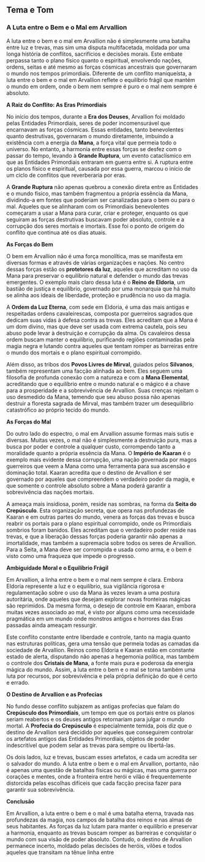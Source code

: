 ## Tema e Tom

### A Luta entre o Bem e o Mal em Arvallion

A luta entre o bem e o mal em Arvallion não é simplesmente uma batalha entre luz e trevas, mas sim uma disputa multifacetada, moldada por uma longa história de conflitos, sacrifícios e decisões morais. Este embate perpassa tanto o plano físico quanto o espiritual, envolvendo nações, ordens, seitas e até mesmo as forças cósmicas ancestrais que governaram o mundo nos tempos primordiais. Diferente de um conflito maniqueísta, a luta entre o bem e o mal em Arvallion reflete o equilíbrio frágil que mantém o mundo em ordem, onde o bem nem sempre é puro e o mal nem sempre é absoluto.

**A Raiz do Conflito: As Eras Primordiais**

No início dos tempos, durante a **Era dos Deuses**, Arvallion foi moldado pelas Entidades Primordiais, seres de poder incomensurável que encarnavam as forças cósmicas. Essas entidades, tanto benevolentes quanto destrutivas, governaram o mundo diretamente, imbuindo a existência com a energia da **Mana**, a força vital que permeia todo o universo. No entanto, a harmonia entre essas forças se desfez com o passar do tempo, levando à **Grande Ruptura**, um evento cataclísmico em que as Entidades Primordiais entraram em guerra entre si. A ruptura entre os planos físico e espiritual, causada por essa guerra, marcou o início de um ciclo de conflitos que reverberaria por eras.

A **Grande Ruptura** não apenas quebrou a conexão direta entre as Entidades e o mundo físico, mas também fragmentou a própria essência da Mana, dividindo-a em fontes que poderiam ser canalizadas para o bem ou para o mal. Aqueles que se alinharam com os Primordiais benevolentes começaram a usar a Mana para curar, criar e proteger, enquanto os que seguiram as forças destrutivas buscavam poder absoluto, controle e a corrupção dos seres mortais e imortais. Esse foi o ponto de origem do conflito que continua até os dias atuais.

**As Forças do Bem**

O bem em Arvallion não é uma força monolítica, mas se manifesta em diversas formas e através de várias organizações e nações. No centro dessas forças estão os **protetores da luz**, aqueles que acreditam no uso da Mana para preservar o equilíbrio natural e defender o mundo das trevas emergentes. O exemplo mais claro dessa luta é o **Reino de Eldoria**, um bastião de justiça e equilíbrio, governado por uma monarquia que há muito se alinha aos ideais de liberdade, proteção e prudência no uso da magia.

A **Ordem da Luz Eterna**, com sede em Eldoria, é uma das mais antigas e respeitadas ordens cavaleirescas, composta por guerreiros sagrados que dedicam suas vidas à defesa contra as trevas. Eles acreditam que a Mana é um dom divino, mas que deve ser usada com extrema cautela, pois seu abuso pode levar à destruição e corrupção da alma. Os cavaleiros dessa ordem buscam manter o equilíbrio, purificando regiões contaminadas pela magia negra e lutando contra aqueles que tentam romper as barreiras entre o mundo dos mortais e o plano espiritual corrompido.

Além disso, as tribos dos **Povos Livres de Mirval**, guiados pelos **Silvanos**, também representam uma facção alinhada ao bem. Eles seguem uma filosofia de profunda conexão com a natureza e com a **Mana Elemental**, acreditando que o equilíbrio entre o mundo natural e o mágico é a chave para a prosperidade e a sobrevivência de Arvallion. Suas crenças rejeitam o uso desmedido da Mana, temendo que seu abuso possa não apenas destruir a floresta sagrada de Mirval, mas também trazer um desequilíbrio catastrófico ao próprio tecido do mundo.

**As Forças do Mal**

Do outro lado do espectro, o mal em Arvallion assume formas mais sutis e diversas. Muitas vezes, o mal não é simplesmente a destruição pura, mas a busca por poder e controle a qualquer custo, corrompendo tanto a moralidade quanto a própria essência da Mana. O **Império de Kaaran** é o exemplo mais evidente dessa corrupção, uma nação governada por magos guerreiros que veem a Mana como uma ferramenta para sua ascensão e dominação total. Kaaran acredita que o destino de Arvallion é ser governado por aqueles que compreendem o verdadeiro poder da magia, e que somente o controle absoluto sobre a Mana poderá garantir a sobrevivência das nações mortais.

A ameaça mais insidiosa, porém, reside nas sombras, na forma da **Seita do Crepúsculo**. Esta organização secreta, que opera nas profundezas de Kaaran e em outras partes do mundo, venera as forças das trevas e busca reabrir os portais para o plano espiritual corrompido, onde os Primordiais sombrios foram banidos. Eles acreditam que o verdadeiro poder reside nas trevas, e que a liberação dessas forças poderia garantir não apenas a imortalidade, mas também a supremacia sobre todos os seres de Arvallion. Para a Seita, a Mana deve ser corrompida e usada como arma, e o bem é visto como uma fraqueza que impede o progresso.

**Ambiguidade Moral e o Equilíbrio Frágil**

Em Arvallion, a linha entre o bem e o mal nem sempre é clara. Embora Eldoria represente a luz e o equilíbrio, sua vigilância rigorosa e regulamentação sobre o uso da Mana às vezes levam a uma postura autoritária, onde aqueles que desejam explorar novas fronteiras mágicas são reprimidos. Da mesma forma, o desejo de controle em Kaaran, embora muitas vezes associado ao mal, é visto por alguns como uma necessidade pragmática em um mundo onde monstros antigos e horrores das Eras passadas ainda ameaçam ressurgir.

Este conflito constante entre liberdade e controle, tanto na magia quanto nas estruturas políticas, gera uma tensão que permeia todas as camadas da sociedade de Arvallion. Reinos como Eldoria e Kaaran estão em constante estado de alerta, disputando não apenas a hegemonia política, mas também o controle dos **Cristais de Mana**, a fonte mais pura e poderosa da energia mágica do mundo. Assim, a luta entre o bem e o mal se torna também uma luta por recursos, por sobrevivência e pela própria definição do que é certo e errado.

**O Destino de Arvallion e as Profecias**

No fundo desse conflito subjazem as antigas profecias que falam do **Crepúsculo dos Primordiais**, um tempo em que os portais entre os planos seriam reabertos e os deuses antigos retornariam para julgar o mundo mortal. A **Profecia do Crepúsculo** é especialmente temida, pois diz que o destino de Arvallion será decidido por aqueles que conseguirem controlar os artefatos antigos das Entidades Primordiais, objetos de poder indescritível que podem selar as trevas para sempre ou libertá-las.

Os dois lados, luz e trevas, buscam esses artefatos, e cada um acredita ser o salvador do mundo. A luta entre o bem e o mal em Arvallion, portanto, não é apenas uma questão de batalhas físicas ou mágicas, mas uma guerra por corações e mentes, onde a fronteira entre herói e vilão é frequentemente distorcida pelas escolhas difíceis que cada facção precisa fazer para garantir sua sobrevivência.

**Conclusão**

Em Arvallion, a luta entre o bem e o mal é uma batalha eterna, travada nas profundezas da magia, nos campos de batalha dos reinos e nas almas de seus habitantes. As forças da luz lutam para manter o equilíbrio e preservar a harmonia, enquanto as trevas buscam romper as barreiras e conquistar o mundo com sua visão de poder absoluto. Contudo, o destino de Arvallion permanece incerto, moldado pelas decisões de heróis, vilões e todos aqueles que transitam na tênue linha entre
